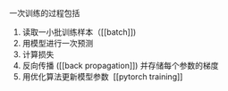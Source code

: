  一次训练的过程包括
1. 读取一小批训练样本（[[batch]])
2. 用模型进行一次预测
3. 计算损失
4. 反向传播 ([[back propagation]]) 并存储每个参数的梯度
5. 用优化算法更新模型参数
‍
[[pytorch training]]
